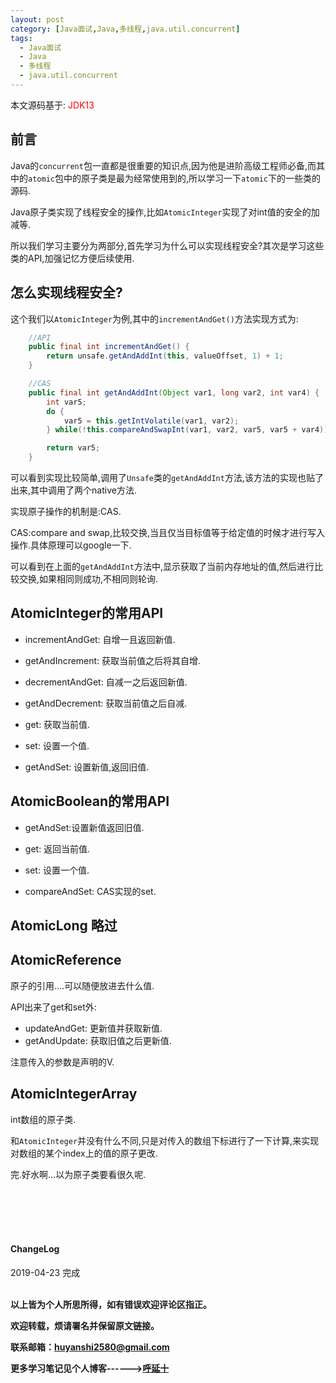 ```yaml
---
layout: post
category: [Java面试,Java,多线程,java.util.concurrent]
tags:
  - Java面试
  - Java
  - 多线程
  - java.util.concurrent
---
```



本文源码基于: <font color='red'>JDK13</font>


## 前言

Java的`concurrent`包一直都是很重要的知识点,因为他是进阶高级工程师必备,而其中的`atomic`包中的原子类是最为经常使用到的,所以学习一下`atomic`下的一些类的源码.

Java原子类实现了线程安全的操作,比如`AtomicInteger`实现了对int值的安全的加减等.

所以我们学习主要分为两部分,首先学习为什么可以实现线程安全?其次是学习这些类的API,加强记忆方便后续使用.

## 怎么实现线程安全?

这个我们以`AtomicInteger`为例,其中的`incrementAndGet()`方法实现方式为:

```java
    //API
    public final int incrementAndGet() {
        return unsafe.getAndAddInt(this, valueOffset, 1) + 1;
    }

    //CAS
    public final int getAndAddInt(Object var1, long var2, int var4) {
        int var5;
        do {
            var5 = this.getIntVolatile(var1, var2);
        } while(!this.compareAndSwapInt(var1, var2, var5, var5 + var4));

        return var5;
    }
```

可以看到实现比较简单,调用了`Unsafe`类的`getAndAddInt`方法,该方法的实现也贴了出来,其中调用了两个native方法.

实现原子操作的机制是:CAS.

CAS:compare and swap,比较交换,当且仅当目标值等于给定值的时候才进行写入操作.具体原理可以google一下.

可以看到在上面的`getAndAddInt`方法中,显示获取了当前内存地址的值,然后进行比较交换,如果相同则成功,不相同则轮询.

## AtomicInteger的常用API

- incrementAndGet: 自增一且返回新值.
- getAndIncrement: 获取当前值之后将其自增.
- decrementAndGet: 自减一之后返回新值.
- getAndDecrement: 获取当前值之后自减.

- get: 获取当前值.
- set: 设置一个值.
- getAndSet: 设置新值,返回旧值.

## AtomicBoolean的常用API

- getAndSet:设置新值返回旧值.
- get: 返回当前值.
- set: 设置一个值.

- compareAndSet: CAS实现的set.

## AtomicLong 略过

## AtomicReference

原子的引用....可以随便放进去什么值.

API出来了get和set外:

- updateAndGet: 更新值并获取新值.
- getAndUpdate: 获取旧值之后更新值.

注意传入的参数是声明的V.

## AtomicIntegerArray

int数组的原子类.

和`AtomicInteger`并没有什么不同,只是对传入的数组下标进行了一下计算,来实现对数组的某个index上的值的原子更改.


完.好水啊...以为原子类要看很久呢.

<br>
<br>
<br>
<br>
<h4>ChangeLog</h4>
2019-04-23  完成   
<br>
<br>


**以上皆为个人所思所得，如有错误欢迎评论区指正。**

**欢迎转载，烦请署名并保留原文链接。**

**联系邮箱：huyanshi2580@gmail.com**

**更多学习笔记见个人博客------><a href="{{ site.baseurl }}/">呼延十</a>**
